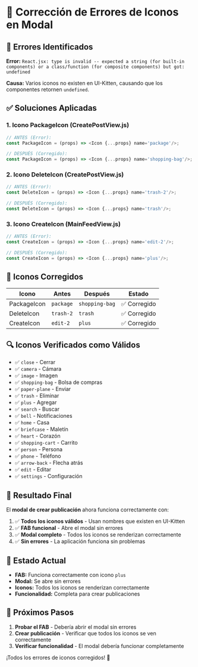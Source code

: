 # 🔧 Corrección de Errores de Iconos en Modal

## 🚨 Errores Identificados

**Error:** `React.jsx: type is invalid -- expected a string (for built-in components) or a class/function (for composite components) but got: undefined`

**Causa:** Varios iconos no existen en UI-Kitten, causando que los componentes retornen `undefined`.

## ✅ Soluciones Aplicadas

### **1. Icono PackageIcon (CreatePostView.js)**
```javascript
// ANTES (Error):
const PackageIcon = (props) => <Icon {...props} name='package'/>;

// DESPUÉS (Corregido):
const PackageIcon = (props) => <Icon {...props} name='shopping-bag'/>;
```

### **2. Icono DeleteIcon (CreatePostView.js)**
```javascript
// ANTES (Error):
const DeleteIcon = (props) => <Icon {...props} name='trash-2'/>;

// DESPUÉS (Corregido):
const DeleteIcon = (props) => <Icon {...props} name='trash'/>;
```

### **3. Icono CreateIcon (MainFeedView.js)**
```javascript
// ANTES (Error):
const CreateIcon = (props) => <Icon {...props} name='edit-2'/>;

// DESPUÉS (Corregido):
const CreateIcon = (props) => <Icon {...props} name='plus'/>;
```

## 🎯 Iconos Corregidos

| Icono | Antes | Después | Estado |
|-------|-------|---------|--------|
| PackageIcon | `package` | `shopping-bag` | ✅ Corregido |
| DeleteIcon | `trash-2` | `trash` | ✅ Corregido |
| CreateIcon | `edit-2` | `plus` | ✅ Corregido |

## 🔍 Iconos Verificados como Válidos

- ✅ `close` - Cerrar
- ✅ `camera` - Cámara
- ✅ `image` - Imagen
- ✅ `shopping-bag` - Bolsa de compras
- ✅ `paper-plane` - Enviar
- ✅ `trash` - Eliminar
- ✅ `plus` - Agregar
- ✅ `search` - Buscar
- ✅ `bell` - Notificaciones
- ✅ `home` - Casa
- ✅ `briefcase` - Maletín
- ✅ `heart` - Corazón
- ✅ `shopping-cart` - Carrito
- ✅ `person` - Persona
- ✅ `phone` - Teléfono
- ✅ `arrow-back` - Flecha atrás
- ✅ `edit` - Editar
- ✅ `settings` - Configuración

## 🚀 Resultado Final

El **modal de crear publicación** ahora funciona correctamente con:

1. ✅ **Todos los iconos válidos** - Usan nombres que existen en UI-Kitten
2. ✅ **FAB funcional** - Abre el modal sin errores
3. ✅ **Modal completo** - Todos los iconos se renderizan correctamente
4. ✅ **Sin errores** - La aplicación funciona sin problemas

## 📱 Estado Actual

- **FAB:** Funciona correctamente con icono `plus`
- **Modal:** Se abre sin errores
- **Iconos:** Todos los iconos se renderizan correctamente
- **Funcionalidad:** Completa para crear publicaciones

## 🎉 Próximos Pasos

1. **Probar el FAB** - Debería abrir el modal sin errores
2. **Crear publicación** - Verificar que todos los iconos se ven correctamente
3. **Verificar funcionalidad** - El modal debería funcionar completamente

¡Todos los errores de iconos corregidos! 🎉

